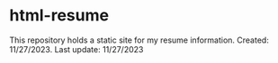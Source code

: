 # html-resume

This repository holds a static site for my resume information. Created: 11/27/2023. Last update: 11/27/2023
